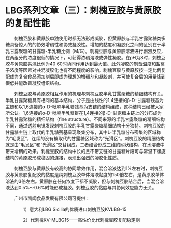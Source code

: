 # LBG系列文章（三）：刺槐豆胶与黄原胶的复配性能

　　刺槐豆胶和黄原胶单独使用时都无法形成凝胶，但黄原胶与半乳甘露聚糖类多糖具备惊人的的协效增稠性和协效凝胶性。增加的黏度和凝胶化之间的区别在于半乳甘露聚糖的甘露糖-半乳糖比例（M/G）。刺槐豆胶与黄原胶溶液进行剧烈反应，在两组分的浓度很低的情况下，可获得浓稠溶液或弹性凝胶。在pH为8时，刺槐豆胶与黄原胶共混比例为40:60时协同作用达到最大值。此外凝胶的制备温度和盐离子浓度等因素对共混凝胶化也有不同程度的影响。刺槐豆胶与黄原胶按一定比例复配成为复合食品添加剂后即成为理想的增稠剂和凝胶剂，并可使复合后的用量降到很低并能改善凝胶组织结构。
 
　　刺槐豆胶与黄原胶相互作用的机理与刺槐豆胶半乳甘露聚糖的精细结构有关。半乳甘露聚糖具有相同的基本结构，分子是由线性的1,4连接的β-D-甘露糖残基为主链和以1,6连接的α-D-吡喃半乳糖残基为支链的结构组成，这种结构已经被大家所公认。1,6连接的α-D-吡喃半乳糖群在1,4连接的β-D-甘露糖主链上的分布成为半乳甘露聚糖的精细结构（fine structure）。不同来源的半乳甘露聚糖的精细结构不同，通过透射电镜发现刺槐豆胶的半乳甘露聚糖精细结构十分独特。刺槐豆胶的甘露糖主链上取代的半乳糖残基呈现聚集分布，其中L-半乳糖分布密集的区域称为“毛发区”，连续的没有被取代的甘露糖区域称为“光滑区”。刺槐豆胶的精细结构就是由“毛发区”和“光滑区”交替组成，二者结合形成三维的网状结构，在水溶液中带来增稠的效果。刺槐豆胶的结构中长的且不带支链的甘露糖片段可与常温下螺旋结构的黄原胶形成稳固的连接，表现出强烈的凝胶化性质。

　　刺槐豆胶与黄原胶有较高的协同增效作用，混合溶液达到1%左右时，刺槐豆胶与黄原胶复配胶的黏度是纯刺槐豆胶单体溶液黏度的150倍左右，是黄原胶单体溶液的3倍左右。黄原胶在任何浓度下都不凝胶，但与刺槐豆胶结合后，当混合溶液达到0.5%～0.6%时能形成凝胶。刺槐豆胶的黏度与其协同效应能力无关。

　　广州市凯闻食品发展有限公司可提供：

　　　　1）意大利LBG Sicilia的优质进口刺槐豆胶KVLBG-15

　　　　2）代刺槐KV-MLBG15——高性价比代刺槐豆胶复配稳定剂
